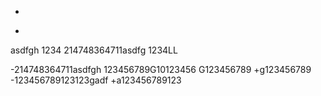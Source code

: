 +
-
asdfgh
  1234
  214748364711asdfg
               1234LL

    
  -214748364711asdfgh
123456789G10123456
G123456789
      +g123456789
-123456789123123gadf
+a123456789123